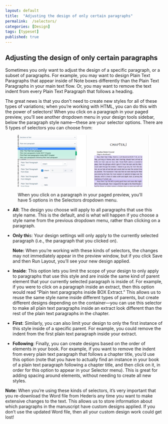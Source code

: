 ```yaml
---
layout: default
title:  "Adjusting the design of only certain paragraphs"
permalink:  /selectors/
categories: [Design]
tags: [typeset]
published: true
---
```


<section data-type="chapter" class="hsecchapter" data-hederis-type="hsecchapter" id="selectors" data-pi-attrs="id: selectors; data-tags: typeset;" role="doc-chapter" data-tags="typeset" data-author-name=" " data-book-title=" " title="Adjusting the design of only certain paragraphs"><h1 data-hederis-type="hblkchaptitle" class="hblkchaptitle" id="p9CUGnn6y">Adjusting the design of only certain paragraphs</h1><p class="hblkp" data-hederis-type="hblkp" id="pkBKPZ0PR">Sometimes you only want to adjust the design of a specific paragraph, or a subset of paragraphs. For example, you may want to design Plain Text Paragraphs that appear inside of Note boxes differently than the Plain Text Paragraphs in your main text flow. Or, you may want to remove the text indent from every Plain Text Paragraph that follows a heading. </p><p class="hblkp" data-hederis-type="hblkp" id="pGOdhrO1p">The great news is that you don&#8217;t need to create new styles for all of these types of variations; when you&#8217;re working with HTML, you can do this with the power of selectors! When you click on a paragraph in your paged preview, you&#8217;ll see another dropdown menu in your design tools sidebar, below the paragraph style name&#8212;these are your selector options. There are 5 types of selectors you can choose from:</p><figure class="hwprfig" data-hederis-type="hwprfig" id="peUcXuTEb"><img data-hederis-type="hblkimg" class="hblkimg" id="pdKG09O8n" src="/images/selectors.png" data-img-src="selectors.png"/><p class="hblkcaption" data-hederis-type="hblkcaption" id="pi37AAylb">When you click on a paragraph in your paged preview, you&#8217;ll have 5 options in the Selectors dropdown menu.</p></figure><ul class="hwprbulletlist" data-hederis-type="hwprbulletlist" id="p5ZEU1yLv"><li class="hblkuli" data-hederis-type="hblkuli" id="lirDC1q7Gm"><p class="hblkuli" data-hederis-type="hblklip" id="papwz2EO3"><strong class="hspanstrong" data-hederis-type="hspanstrong" id="pNrws3DGX">All</strong>: The design you choose will apply to all paragraphs that use this style name. This is the default, and is what will happen if you choose a style name from the previous dropdown menu, rather than clicking on a paragraph.</p></li><li class="hblkuli" data-hederis-type="hblkuli" id="likxKgLGQ7"><p class="hblkuli" data-hederis-type="hblklip" id="p3hExyJwd"><strong class="hspanstrong" data-hederis-type="hspanstrong" id="pFdOGaCvg">Only thi</strong>s: Your design settings will only apply to the currently selected paragraph (i.e., the paragraph that you clicked on). </p><aside class="hwprbox box" data-hederis-type="hwprbox" id="pOG2rZOri" data-type="sidebar"><p class="hblkp" data-hederis-type="hblkp" id="pmpyhKZ58"><strong class="hspanstrong" data-hederis-type="hspanstrong" id="ptfX0uIOB">Note:</strong> When you&#8217;re working with these kinds of selectors, the changes may not immediately appear in the preview window, but if you click Save and then Run Layout, you&#8217;ll see your new design applied.</p></aside></li><li class="hblkuli" data-hederis-type="hblkuli" id="liuUY8bT2W"><p class="hblkuli" data-hederis-type="hblklip" id="phCzXPJNU"><strong class="hspanstrong" data-hederis-type="hspanstrong" id="po8O603pW">Inside</strong>: This option lets you limit the scope of your design to only apply to paragraphs that use this style and are inside the same kind of parent element that your currently selected paragraph is inside of. For example, if you were to click on a paragraph inside an extract, then this option would read &#8220;Plain text paragraphs inside BOX Extract.&#8221; This allows us to reuse the same style name inside different types of parents, but create different designs depending on the container&#8212;you can use this selector to make all plain text paragraphs inside an extract look different than the rest of the plain text paragraphs in the chapter.</p></li><li class="hblkuli" data-hederis-type="hblkuli" id="liXHQLc7o3"><p class="hblkuli" data-hederis-type="hblklip" id="pJinLZPhQ"><strong class="hspanstrong" data-hederis-type="hspanstrong" id="paAYvZAKy">First</strong>: Similarly, you can also limit your design to only the first instance of this style inside of a specific parent. For example, you could remove the indent from the first plain text paragraph inside your extract.</p></li><li class="hblkuli" data-hederis-type="hblkuli" id="likuKlk3MQ"><p class="hblkuli" data-hederis-type="hblklip" id="pCIiIhT3y"><strong class="hspanstrong" data-hederis-type="hspanstrong" id="pX4mWnJdH">Following</strong>: Finally, you can create designs based on the order of elements in your book. For example, if you want to remove the indent from every plain text paragraph that follows a chapter title, you&#8217;d use this option (note that you have to actually find an instance in your book of a plain text paragraph following a chapter title, and then click on it, in order for this option to appear in your Selector menu). This is great for adding spacing around elements, without needing to create all new styles.</p></li></ul><aside class="hwprbox box" data-hederis-type="hwprbox" id="pTSFoPQUO" data-type="sidebar"><p class="hblkp" data-hederis-type="hblkp" id="pWghVgsV8"><strong class="hspanstrong" data-hederis-type="hspanstrong" id="psuwQm1Km">Note:</strong> When you&#8217;re using these kinds of selectors, it&#8217;s very important that you re-download the Word file from Hederis any time you want to make extensive changes to the text. This allows us to store information about which paragraphs in the manuscript have custom designs applied. If you don&#8217;t use the updated Word file, then all your custom design work could get lost!</p></aside></section>